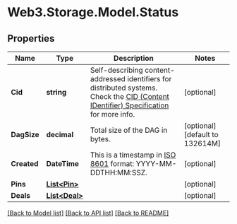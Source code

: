 # Web3.Storage.Model.Status

## Properties

Name | Type | Description | Notes
------------ | ------------- | ------------- | -------------
**Cid** | **string** | Self-describing content-addressed identifiers for distributed systems. Check the [CID (Content IDentifier) Specification](https://github.com/multiformats/cid) for more info. | [optional] 
**DagSize** | **decimal** | Total size of the DAG in bytes. | [optional] [default to 132614M]
**Created** | **DateTime** | This is a timestamp in [ISO 8601](https://en.wikipedia.org/wiki/ISO_8601) format: YYYY-MM-DDTHH:MM:SSZ. | [optional] 
**Pins** | [**List&lt;Pin&gt;**](Pin.md) |  | [optional] 
**Deals** | [**List&lt;Deal&gt;**](Deal.md) |  | [optional] 

[[Back to Model list]](../README.md#documentation-for-models) [[Back to API list]](../README.md#documentation-for-api-endpoints) [[Back to README]](../README.md)

